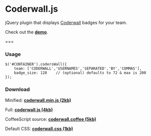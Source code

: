# Coderwall.js


jQuery plugin that displays [Coderwall](http://coderwall.com) badges for your team.

Check out the __[demo](http://amsul.github.com/coderwall.js)__.

===

### Usage

```
$('#CONTAINER').codersWall({
	team: ['CODERWALL','USERNAMES','SEPARATED','BY','COMMAS'],
    badge_size: 128    // (optional) defaults to 72 & max is 200
});

```

### Download 

Minified: __[coderwall.min.js (2kb)](http://amsul.github.com/coderwall.js/js/coderwall.min.js)__

Full: __[coderwall.js (4kb)](http://amsul.github.com/coderwall.js/js/coderwall.js)__

CoffeeScript source: __[coderwall.coffee (5kb)](http://amsul.github.com/coderwall.js/coffee/coderwall.coffee)__

Default CSS: __[coderwall.css (1kb)](http://amsul.github.com/coderwall.js/css/coderwall.css)__